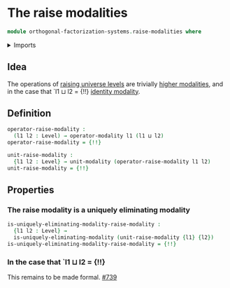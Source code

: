 # The raise modalities

```agda
module orthogonal-factorization-systems.raise-modalities where
```

<details><summary>Imports</summary>

```agda
open import foundation.function-types
open import foundation.raising-universe-levels
open import foundation.universe-levels

open import orthogonal-factorization-systems.local-types
open import orthogonal-factorization-systems.modal-operators
open import orthogonal-factorization-systems.uniquely-eliminating-modalities
```

</details>

## Idea

The operations of
[raising universe levels](foundation.raising-universe-levels.md) are trivially
[higher modalities](orthogonal-factorization-systems.higher-modalities.md), and
in the case that `l1 ⊔ l2 = {!!}
[identity modality](orthogonal-factorization-systems.identity-modality.md).

## Definition

```agda
operator-raise-modality :
  (l1 l2 : Level) → operator-modality l1 (l1 ⊔ l2)
operator-raise-modality = {!!}

unit-raise-modality :
  {l1 l2 : Level} → unit-modality (operator-raise-modality l1 l2)
unit-raise-modality = {!!}
```

## Properties

### The raise modality is a uniquely eliminating modality

```agda
is-uniquely-eliminating-modality-raise-modality :
  {l1 l2 : Level} →
  is-uniquely-eliminating-modality (unit-raise-modality {l1} {l2})
is-uniquely-eliminating-modality-raise-modality = {!!}
```

### In the case that `l1 ⊔ l2 = {!!}

This remains to be made formal.
[#739](https://github.com/UniMath/agda-unimath/issues/739)
